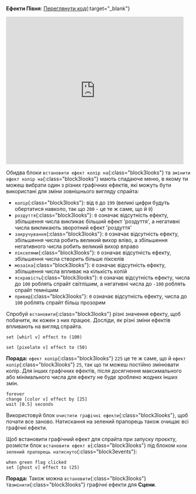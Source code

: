 **Ефекти Півня**: [Переглянути код](https://scratch.mit.edu/projects/435730522/editor){:target="_blank"}

<div class="scratch-preview">
  <iframe allowtransparency="true" width="485" height="402" src="https://scratch.mit.edu/projects/embed/435730522/?autostart=false" frameborder="0"></iframe>
</div>

Обидва блоки `встановити ефект колір на`{:class="block3looks"} та `змінити ефект колір на`{:class="block3looks"} мають спадаюче меню, в якому ти можеш вибрати один з різних графічних ефектів, які можуть бути використані для зміни зовнішнього вигляду спрайта:

+ `колір`{:class="block3looks"}: від `0` до `199` (великі цифри будуть обертатися навколо, так що `200` - це те ж саме, що й `0`)
+ `роздуття`{:class="block3looks"}: `0` означає відсутність ефекту, збільшення числа викликає більший ефект 'роздуття', а негативні числа викликають зворотний ефект 'роздуття'
+ `закручування`{:class="block3looks"}: `0` означає відсутність ефекту, збільшення числа робить великий вихор вліво, а збільшення негативного числа робить великий вихор вправо
+ `пікселями`{:class="block3looks"}: `0` означає відсутність ефекту, збільшення числа створить більше пікселів
+ `мозаїка`{:class="block3looks"}: `0` означає відсутність ефекту, збільшення числа впливає на кількість копій
+ `яскравість`{:class="block3looks"}: `0` означає відсутність ефекту, числа до `100` роблять спрайт світлішим, а негативні числа до `-100` роблять спрайт темнішим
+ `привид`{:class="block3looks"}: `0` означає відсутність ефекту, числа до `100` роблять спрайт більш прозорим

Спробуй `встановити`{:class="block3looks"} різні значення ефекту, щоб побачити, як кожен з них працює. Досліди, як різні зміни ефектів впливають на вигляд спрайта.

```blocks3
set [whirl v] effect to (100)

set [pixelate v] effect to (50)
```

**Порада:** `ефект колір`{:class="block3looks"} `225` це те ж саме, що й `ефект колір`{:class="block3looks"} `25`, так що ти можеш постійно змінювати колір. Для інших графічних ефектів, після досягнення максимального або мінімального числа для ефекту не буде зроблено жодних інших змін.

```blocks3
forever
change [color v] effect by [25]
wait [0.5] seconds
```

Використовуй блок `очистити графічні ефекти`{:class="block3looks"}, щоб почати все заново. Натискання на зелений прапорець також очищає всі графічні ефекти.

Щоб встановити графічний ефект для спрайта при запуску проєкту, розмісти блок `встановити ефект в`{:class="block3looks"} під блоком `коли зелений прапорець натиснуто`{:class="block3events"}:

```blocks3
when green flag clicked
set [ghost v] effect to (25)
```

**Порада:** Також можна `встановити`{:class="block3looks"} та`змінити`{:class="block3looks"} графічні ефекти для **Сцени**.
